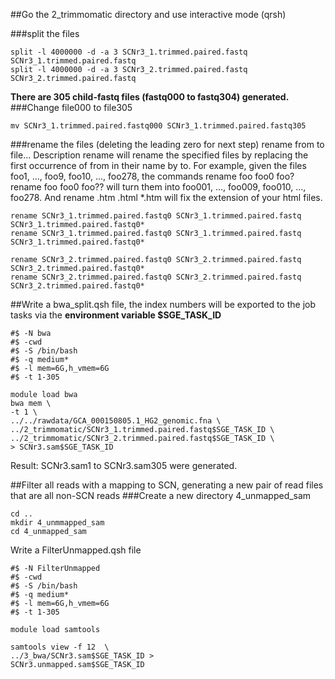 ##Go the 2_trimmomatic directory and use interactive mode (qrsh)

###split the files
```
split -l 4000000 -d -a 3 SCNr3_1.trimmed.paired.fastq SCNr3_1.trimmed.paired.fastq
split -l 4000000 -d -a 3 SCNr3_2.trimmed.paired.fastq SCNr3_2.trimmed.paired.fastq
```
**There are 305 child-fastq files (fastq000 to fastq304) generated.**
###Change file000 to file305
```
mv SCNr3_1.trimmed.paired.fastq000 SCNr3_1.trimmed.paired.fastq305
```

###rename the files (deleting the leading zero for next step)
rename from to file...
Description
rename will rename the specified files by replacing the first occurrence of from in their name by to.
For example, given the files
foo1, ..., foo9, foo10, ..., foo278, the commands
rename foo foo0 foo?
rename foo foo0 foo??
will turn them into foo001, ..., foo009, foo010, ..., foo278.
And
rename .htm .html *.htm
will fix the extension of your html files.
```
rename SCNr3_1.trimmed.paired.fastq0 SCNr3_1.trimmed.paired.fastq SCNr3_1.trimmed.paired.fastq0*
rename SCNr3_1.trimmed.paired.fastq0 SCNr3_1.trimmed.paired.fastq SCNr3_1.trimmed.paired.fastq0*

rename SCNr3_2.trimmed.paired.fastq0 SCNr3_2.trimmed.paired.fastq SCNr3_2.trimmed.paired.fastq0*
rename SCNr3_2.trimmed.paired.fastq0 SCNr3_2.trimmed.paired.fastq SCNr3_2.trimmed.paired.fastq0*
```

##Write a bwa_split.qsh file, the index numbers will be exported to the job tasks via the **environment variable $SGE_TASK_ID**
```
#$ -N bwa
#$ -cwd
#$ -S /bin/bash
#$ -q medium*
#$ -l mem=6G,h_vmem=6G
#$ -t 1-305

module load bwa
bwa mem \
-t 1 \
../../rawdata/GCA_000150805.1_HG2_genomic.fna \
../2_trimmomatic/SCNr3_1.trimmed.paired.fastq$SGE_TASK_ID \
../2_trimmomatic/SCNr3_2.trimmed.paired.fastq$SGE_TASK_ID \
> SCNr3.sam$SGE_TASK_ID
```
Result: SCNr3.sam1 to SCNr3.sam305 were generated.

##Filter all reads with a mapping to SCN, generating a new pair of read files that are all non-SCN reads
###Create a new directory 4_unmapped_sam
```
cd ..
mkdir 4_unmmapped_sam
cd 4_unmapped_sam
```
Write a FilterUnmapped.qsh file

```
#$ -N FilterUnmapped
#$ -cwd
#$ -S /bin/bash
#$ -q medium*
#$ -l mem=6G,h_vmem=6G
#$ -t 1-305

module load samtools

samtools view -f 12  \
../3_bwa/SCNr3.sam$SGE_TASK_ID > 
SCNr3.unmapped.sam$SGE_TASK_ID
```

